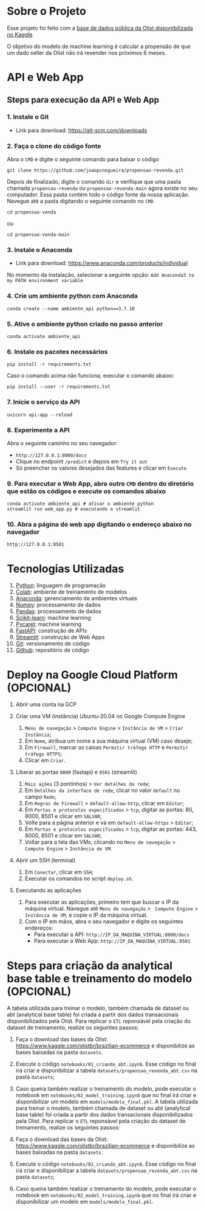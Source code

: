 # Sobre o Projeto
Esse projeto foi feito com a [base de dados pública da Olist disponibilizada no Kaggle](https://www.kaggle.com/olistbr/brazilian-ecommerce).

O objetivo do modelo de machine learning é calcular a propensão de que um dado seller da Olist não irá revender nos próximos 6 meses.

# API e Web App

## Steps para execução da API e Web App
### 1. Instale o Git
* Link para download: https://git-scm.com/downloads

### 2. Faça o clone do código fonte
Abra o `CMD` e digite o seguinte comando para baixar o código

```
git clone https://github.com/joaopcnogueira/propensao-revenda.git
```

Depois de finalizado, digite o comando `dir` e verifique que uma pasta chamada `propensao-revenda` ou `propensao-revenda-main` agora existe no seu computador.
Essa pasta contém todo o código fonte da nossa aplicação. Navegue até a pasta digitando o seguinte comando no `CMD`

```
cd propensao-venda
```

ou 

```
cd propensao-venda-main
```

### 3. Instale o Anaconda
* Link para download: https://www.anaconda.com/products/individual

No momento da instalação, selecionar a seguinte opção: `Add Anaconda3 to my PATH environment variable`


### 4. Crie um ambiente python com Anaconda

```
conda create --name ambiente_api python==3.7.10
```

### 5. Ative o ambiente python criado no passo anterior

```
conda activate ambiente_api
```

### 6. Instale os pacotes necessários

```
pip install -r requirements.txt
```

Caso o comando acima não funciona, executar o comando abaixo:

```
pip install --user -r requirements.txt
```

### 7. Inicie o serviço da API

```
uvicorn api:app --reload
```

### 8. Experimente a API
Abra o seguinte caminho no seu navegador:
* `http://127.0.0.1:8000/docs`
* Clique no endpoint `/predict` e depois em `Try it out` 
* Só preencher os valores desejados das features e clicar em `Execute` 

### 9. Para executar o Web App, abra outro `CMD` dentro do diretório que estão os códigos e execute os comandos abaixo

```
conda activate ambiente_api # ativar o ambiente python
streamlit run web_app.py # executando o streamlit
```

### 10. Abra a página do web app digitando o endereço abaixo no navegador

```
http://127.0.0.1:8501
```

# Tecnologias Utilizadas

1. [Python](https://www.python.org/): linguagem de programação
2. [Colab](https://colab.research.google.com/notebooks/intro.ipynb): ambiente de treinamento de modelos
3. [Anaconda](https://www.anaconda.com/): gerenciamento de ambientes virtuais
4. [Numpy](https://numpy.org/): processamento de dados
5. [Pandas](https://pandas.pydata.org/): processamento de dados
6. [Scikit-learn](https://scikit-learn.org/stable/): machine learning
7. [Pycaret](https://pycaret.org/): machine learning
8. [FastAPI](https://fastapi.tiangolo.com/): construção de APIs
9. [Streamlit](https://streamlit.io/): construção de Web Apps
10. [Git](https://git-scm.com/): versionamento de código
11. [Github](https://github.com/): repositório de código

# Deploy na Google Cloud Platform (OPCIONAL)
1. Abrir uma conta na GCP
2. Criar uma VM (instância) Ubuntu-20.04 no Google Compute Engine
    1. `Menu de navegação` > `Compute Engine` > `Instância de VM` > `Criar Instância`;
    2. Em `Nome`, atribua um nome a sua máquina virtual (VM) caso deseje;
    2. Em `Firewall`, marcar as caixas `Permitir tráfego HTTP` e `Permitir tráfego HTTPS`;
    3. Clicar em `Criar`.
3. Liberar as portas `8000` (fastapi) e `8501` (streamlit)
    1. `Mais ações` (3 pontinhos) > `Ver detalhes da rede`;
    2. Em `Detalhes da interface de rede`, clicar no valor `default` no campo `Rede`;
    3. Em `Regras de Firewall` > `default-allow-http`, clicar em `Editar`;
    4. Em `Portas e protocolos especificados` > `tcp`, digitar as portas: 80, 8000, 8501 e clicar em `SALVAR`;
    5. Volte para a página anterior e vá em `default-allow-https` > `Editar`;
    6. Em `Portas e protocolos especificados` > `tcp`, digitar as portas: 443, 8000, 8501 e clicar em `SALVAR`;
    7. Voltar para a tela das VMs, clicando no `Menu de navegação` > ` Compute Engine` > `Instância de VM`.

4. Abrir um SSH (terminal)
    1. Em `Conectar`, clicar em `SSH`;
    2. Executar os comandos no script `deploy.sh`.

5. Executando as aplicações
    1. Para executar as aplicações, primeiro tem que buscar o IP da máquina virtual. Navegue até `Menu de navegação` > ` Compute Engine` > `Instância de VM`, e copie o IP da máquina virtual.
    2. Com o IP em mãos, abra o seu navegador e digite os seguintes endereços:
        - Para executar a API: `http://IP_DA_MAQUINA_VIRTUAL:8000/docs`
        - Para executar a Web App: `http://IP_DA_MAQUINA_VIRTUAL:8501`


# Steps para criação da analytical base table e treinamento do modelo (OPCIONAL)
A tabela utilizada para treinar o modelo, também chamada de dataset ou abt (analytical base table) foi criada a partir dos dados transacionais disponibilizados pela Olist. Para replicar o `ETL` reponsável pela criação do dataset de treinamento, realize os seguintes passos:

1. Faça o download das bases da Olist: https://www.kaggle.com/olistbr/brazilian-ecommerce e disponibilize as bases baixadas na pasta `datasets`.
2. Execute o código `notebooks/01_criando_abt.ipynb`. Esse código no final irá criar e disponibilizar a tabela `datasets/propensao_revenda_abt.csv` na pasta `datasets`;
3. Caso queira também realizar o treinamento do modelo, pode executar o notebook em `notebooks/02_model_training.ipynb` que no final irá criar e disponibilizar um modelo em `models/modelo_final.pkl`.
A tabela utilizada para treinar o modelo, também chamada de dataset ou abt (analytical base table) foi criada a partir dos dados transacionais disponibilizados pela Olist. Para replicar o `ETL` reponsável pela criação do dataset de treinamento, realize os seguintes passos:

1. Faça o download das bases da Olist: https://www.kaggle.com/olistbr/brazilian-ecommerce e disponibilize as bases baixadas na pasta `datasets`.
2. Execute o código `notebooks/01_criando_abt.ipynb`. Esse código no final irá criar e disponibilizar a tabela `datasets/propensao_revenda_abt.csv` na pasta `datasets`;
3. Caso queira também realizar o treinamento do modelo, pode executar o notebook em `notebooks/02_model_training.ipynb` que no final irá criar e disponibilizar um modelo em `models/modelo_final.pkl`.
